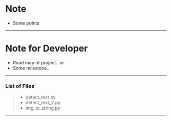 # Note

- Some points

---
# Note for Developer

- Road map of project.. or
- Some milestone..


---
### List of Files
>- detect_text.py 
>- detect_text_2.py
>- img_to_string.py

 
---